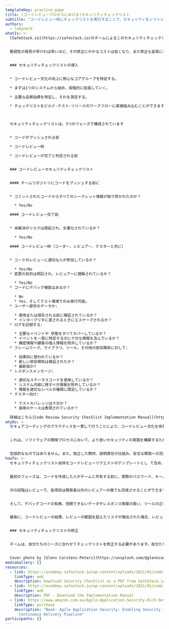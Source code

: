 ```yaml
---
templateKey: practice-page
title: (コードレビュープロセスにおける)セキュリティチェックリスト
subtitle: "コードレビュー時にチェックリストを実行することで、セキュリティをシフトレフトする。 "
authors:
  - ladynerd
whatIs: >-
  [SafeStack.io](https://safestack.io)のチームによるこのセキュリティチェックリストは、開発チームのセキュリティ文化を向上させ、一般的なセキュリティリスクについてコードを一貫してチェックできるようにするために作成されました。


  脆弱性の発見が早ければ早いほど、その修正にかかるコストは低くなり、また修正も容易になります。このツールは、ソフトウェアチームのコードレビュープロセスの一部として使用され、セキュリティ姿勢とリリースするコードの品質を向上させることを目的としています。


  ### セキュリティチェックリストの導入


  * コードレビュー文化の向上に熱心なコアグループを特定する。

  * まずは1つのシステムから始め、段階的に拡張していく。

  * 主要な品質指標を特定し、それを測定する。

  * チェックリストをビルド-テスト-リリースのワークフローに直接組み込むことができます。



  セキュリティチェックリストは、3つのフェーズで構成されています 


  * コードがプッシュされる前

  * コードレビュー時  

  * コードレビューが完了と判定される前


  ### コードレビューセキュリティチェックリスト


  #### チームリポジトリにコードをプッシュする前に


  * コミットされたコードからすべてのシークレット情報が取り除かれたのか？

    * Yes/No

  #### コードレビュー完了前


  * 未解決のリスクは提起され、文書化されているか？

    * Yes/No

  #### コードレビュー時（コーダー、レビュアー、テスターと共に）


  * コードのレビューに適切な人が参加しているか？

    * Yes/No
  * 変更の目的は明記され、レビュアーに理解されているか？

    * Yes/No
  * コードにデバッグ機能はあるか？

    * No
    * Yes、そしてテスト環境でのみ実行可能。
  * ユーザー提供のデータか:

    * 使用または保存される前に検証されているか？
    * インタープリタに渡されるときにエスケープされるか？
  * ログを記録する:

    * 主要なイベントや 状態をすべてカバーしているか？
    * イベントを一意に特定するのに十分な情報を含んでいるか？
    * 機密情報や顧客の個人情報を除外しているか？
  * フレームワーク、ライブラリ、ツール、その他の依存関係に対して:

    * 効果的に使われているか？
    * 新しい依存関係は検証されたか？
    * 最新版か?
  * レスポンスメッセージ:

    * 適切なステータスコードを使用しているか？
    * システム内部に残すべき情報を除外しているか？
    * 情報を適切なレベルの権限に限定しているか？
  * テスター向け:

    * テストカバレッジは十分か？
    * 誤用のケースは表現されているか？

  詳細はこちら[Code Review Security Checklist Implementation Manual](https://academy.safestack.io/wp-content/uploads/2021/01/code_review_security_checklist_implementation_manual_2020-02-20.pdf) 。
whyDo: >
  セキュアコーディングのプラクティスを一貫して行うことにより、コードレビュー文化を改善できます。


  これは、ソフトウェアの開発プロセスにおいて、より良いセキュリティの実践を構築するための良い出発点です。ローカルのプラクティスに合わせて追加・修正することが推奨されます。


  包括的なものではありません。また、独立した教材、説明責任の仕組み、安全な開発への完全なガイドとして意図されているわけでもありません。  
howTo: >-
  セキュリティチェックリスト自体をコードレビューリクエストのテンプレートとし て含め、レビューツールでその完了を要求するように設定することができます。また、チームのワークステーションの周囲に物理的なコピーを置いておくと便利でかもしれません。


  最初のフェーズは、コードを作成した人がチームと共有する前に、実際のパスワード、キー、トークン、その他の秘密事項がコードに含まれていないことを確認するところからです。


  次の段階はレビューで、各項目は開発者以外のレビュアーの誰でも完成させることができます。レビュアーは、正しい人がタグ付けされ、全員が意図した変更を理解していることを確認します。


  そして、デバッグコードの有無、信頼できないデータやレスポンス情報の扱い、ツールの正しい使い方、十分なログとテストの網羅性などをチェックします。


  最後に、コードレビューの結果、レビューの範囲を超えたリスクが摘出された場合、レビュアーはそのリスクをチームに提起し、レビューされる場所にログが残るようにします。これは、レビュアーのだれでも完了することができます。


  ### セキュリティチェックリストの修正


  チームは、自分たちのニーズに合わせてチェックリストを修正する必要があります。自分たちができないから、やりたくないからという理由で、安全対策を削除してはいけません。チェックリストの変更の決定にはチーム全体が参加し、変更後のチェックリストは1つのシステムでテストし、意図したとおりに機能することを確認する必要があります。変更の結果、焦点の定まった、簡潔で実行可能な、協力的で、テストされ、統合されたチェックリストが得られるはずです。


  Cover photo by [Glenn Carstens-Peters](https://unsplash.com/@glenncarstenspeters?utm_source=unsplash&utm_medium=referral&utm_content=creditCopyText) on [Unsplash](https://unsplash.com/s/photos/checklist?utm_source=unsplash&utm_medium=referral&utm_content=creditCopyText)
mediaGallery: []
resources:
  - link: https://academy.safestack.io/wp-content/uploads/2021/01/code_review_security_checklist_2020-02-20.pdf
    linkType: web
    description: Download Security Checklist as a PDF from SafeStack.io
  - link: https://academy.safestack.io/wp-content/uploads/2021/01/code_review_security_checklist_implementation_manual_2020-02-20.pdf
    linkType: web
    description: PDF - Download the Implementation Manual
  - link: https://www.amazon.com.au/Agile-Application-Security-Rich-Smith/dp/1491938846
    linkType: purchase
    description: "Book: Agile Application Security: Enabling Security in a
      Continuous Delivery Pipeline"
participants: []
---
```

